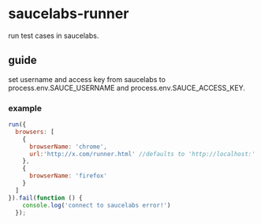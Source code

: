 # saucelabs-runner

run test cases in saucelabs.



## guide

set username and access key from saucelabs to process.env.SAUCE_USERNAME and process.env.SAUCE_ACCESS_KEY.


### example

```javascript
run({
  browsers: [
    {
      browserName: 'chrome',
      url:'http://x.com/runner.html' //defaults to 'http://localhost:' + process.env.npm_package_config_port + '/tests/runner.html'
    },
    {
      browserName: 'firefox'
    }
  ]
}).fail(function () {
    console.log('connect to saucelabs error!')
  });
```
